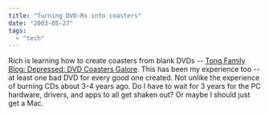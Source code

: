 ```yaml
---
title: "Turning DVD-Rs into coasters"
date: "2003-05-27"
tags: 
  - "tech"
---
```


Rich is learning how to create coasters from blank DVDs -- [Tong Family Blog: Depressed: DVD Coasters Galore](http://www.tongfamily.com/guide_to_home_movies/000912.html "Tong Family Blog: Depressed: DVD Coasters Galore"). This has been my experience too -- at least one bad DVD for every good one created. Not unlike the experience of burning CDs about 3-4 years ago. Do I have to wait for 3 years for the PC hardware, drivers, and apps to all get shaken out? Or maybe I should just get a Mac.
